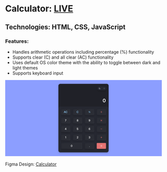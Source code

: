 # Calculator: **[LIVE](https://ahmediramadan01.github.io/calculator/ "Calculator's Live Preview")**

## Technologies: HTML, CSS, JavaScript

### Features:

- Handles arithmetic operations including percentage (%) functionality
- Supports clear (C) and all clear (AC) functionality
- Uses default OS color theme with the ability to toggle between dark and light themes
- Supports keyboard input

![Calculator's Desktop Screenshot](./calculator-screenshot.png?raw=true "Calculator Screenshot")

Figma Design: [Calculator](https://app.bigdevsoon.me/projects/calculator/browser "Calculator's Figma Design")
